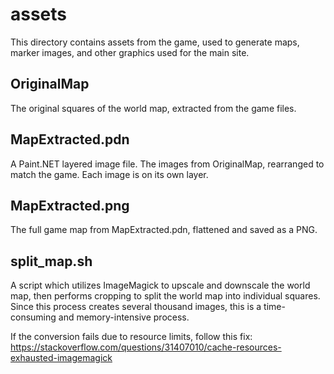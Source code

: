 # assets

This directory contains assets from the game, used to generate maps, marker images, and other graphics used for the main site.

## OriginalMap

The original squares of the world map, extracted from the game files.

## MapExtracted.pdn

A Paint.NET layered image file. The images from OriginalMap, rearranged to match the game. Each image is on its own layer.

## MapExtracted.png

The full game map from MapExtracted.pdn, flattened and saved as a PNG.

## split_map.sh

A script which utilizes ImageMagick to upscale and downscale the world map, then performs cropping to split the world map into individual squares. Since this process creates several thousand images, this is a time-consuming and memory-intensive process.

If the conversion fails due to resource limits, follow this fix: https://stackoverflow.com/questions/31407010/cache-resources-exhausted-imagemagick